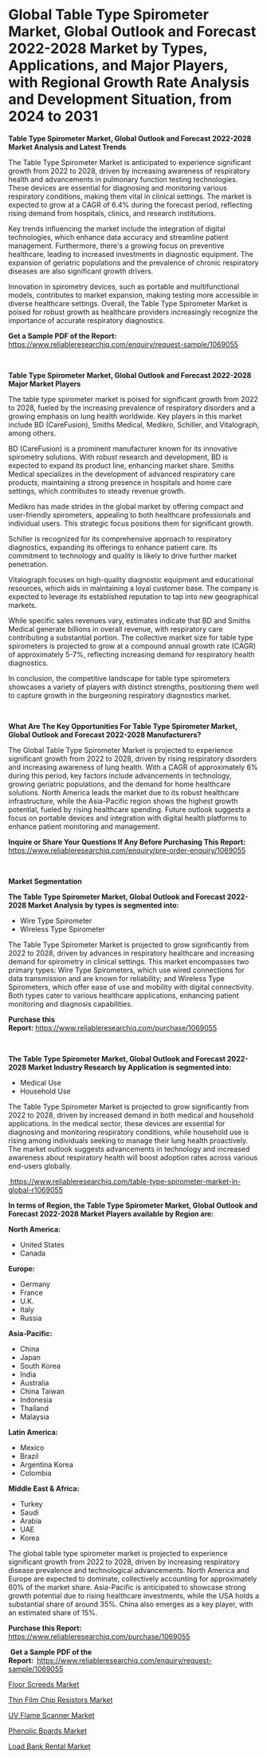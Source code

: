 <p><h1>Global Table Type Spirometer Market, Global Outlook and Forecast 2022-2028 Market by Types, Applications, and Major Players, with Regional Growth Rate Analysis and Development Situation, from 2024 to 2031</h1></p><p><strong>Table Type Spirometer Market, Global Outlook and Forecast 2022-2028 Market Analysis and Latest Trends</strong></p>
<p><p>The Table Type Spirometer Market is anticipated to experience significant growth from 2022 to 2028, driven by increasing awareness of respiratory health and advancements in pulmonary function testing technologies. These devices are essential for diagnosing and monitoring various respiratory conditions, making them vital in clinical settings. The market is expected to grow at a CAGR of 6.4% during the forecast period, reflecting rising demand from hospitals, clinics, and research institutions.</p><p>Key trends influencing the market include the integration of digital technologies, which enhance data accuracy and streamline patient management. Furthermore, there's a growing focus on preventive healthcare, leading to increased investments in diagnostic equipment. The expansion of geriatric populations and the prevalence of chronic respiratory diseases are also significant growth drivers.</p><p>Innovation in spirometry devices, such as portable and multifunctional models, contributes to market expansion, making testing more accessible in diverse healthcare settings. Overall, the Table Type Spirometer Market is poised for robust growth as healthcare providers increasingly recognize the importance of accurate respiratory diagnostics.</p></p>
<p><strong>Get a Sample PDF of the Report:&nbsp;</strong> <a href="https://www.reliableresearchiq.com/enquiry/request-sample/1069055">https://www.reliableresearchiq.com/enquiry/request-sample/1069055</a></p>
<p>&nbsp;</p>
<p><strong>Table Type Spirometer Market, Global Outlook and Forecast 2022-2028 Major Market Players</strong></p>
<p><p>The table type spirometer market is poised for significant growth from 2022 to 2028, fueled by the increasing prevalence of respiratory disorders and a growing emphasis on lung health worldwide. Key players in this market include BD (CareFusion), Smiths Medical, Medikro, Schiller, and Vitalograph, among others.</p><p>BD (CareFusion) is a prominent manufacturer known for its innovative spirometry solutions. With robust research and development, BD is expected to expand its product line, enhancing market share. Smiths Medical specializes in the development of advanced respiratory care products, maintaining a strong presence in hospitals and home care settings, which contributes to steady revenue growth.</p><p>Medikro has made strides in the global market by offering compact and user-friendly spirometers, appealing to both healthcare professionals and individual users. This strategic focus positions them for significant growth.</p><p>Schiller is recognized for its comprehensive approach to respiratory diagnostics, expanding its offerings to enhance patient care. Its commitment to technology and quality is likely to drive further market penetration.</p><p>Vitalograph focuses on high-quality diagnostic equipment and educational resources, which aids in maintaining a loyal customer base. The company is expected to leverage its established reputation to tap into new geographical markets.</p><p>While specific sales revenues vary, estimates indicate that BD and Smiths Medical generate billions in overall revenue, with respiratory care contributing a substantial portion. The collective market size for table type spirometers is projected to grow at a compound annual growth rate (CAGR) of approximately 5-7%, reflecting increasing demand for respiratory health diagnostics.</p><p>In conclusion, the competitive landscape for table type spirometers showcases a variety of players with distinct strengths, positioning them well to capture growth in the burgeoning respiratory diagnostics market.</p></p>
<p>&nbsp;</p>
<p><strong>What Are The Key Opportunities For Table Type Spirometer Market, Global Outlook and Forecast 2022-2028 Manufacturers?</strong></p>
<p><p>The Global Table Type Spirometer Market is projected to experience significant growth from 2022 to 2028, driven by rising respiratory disorders and increasing awareness of lung health. With a CAGR of approximately 6% during this period, key factors include advancements in technology, growing geriatric populations, and the demand for home healthcare solutions. North America leads the market due to its robust healthcare infrastructure, while the Asia-Pacific region shows the highest growth potential, fueled by rising healthcare spending. Future outlook suggests a focus on portable devices and integration with digital health platforms to enhance patient monitoring and management.</p></p>
<p><strong>Inquire or Share Your Questions If Any Before Purchasing This Report:</strong> <a href="https://www.reliableresearchiq.com/enquiry/pre-order-enquiry/1069055">https://www.reliableresearchiq.com/enquiry/pre-order-enquiry/1069055</a></p>
<p>&nbsp;</p>
<p><strong>Market Segmentation</strong></p>
<p><strong>The Table Type Spirometer Market, Global Outlook and Forecast 2022-2028 Market Analysis by types is segmented into:</strong></p>
<p><ul><li>Wire Type Spirometer</li><li>Wireless Type Spirometer</li></ul></p>
<p><p>The Table Type Spirometer Market is projected to grow significantly from 2022 to 2028, driven by advances in respiratory healthcare and increasing demand for spirometry in clinical settings. This market encompasses two primary types: Wire Type Spirometers, which use wired connections for data transmission and are known for reliability; and Wireless Type Spirometers, which offer ease of use and mobility with digital connectivity. Both types cater to various healthcare applications, enhancing patient monitoring and diagnosis capabilities.</p></p>
<p><strong>Purchase this Report:&nbsp;</strong><a href="https://www.reliableresearchiq.com/purchase/1069055">https://www.reliableresearchiq.com/purchase/1069055</a></p>
<p>&nbsp;</p>
<p><strong>The Table Type Spirometer Market, Global Outlook and Forecast 2022-2028 Market Industry Research by Application is segmented into:</strong></p>
<p><ul><li>Medical Use</li><li>Household Use</li></ul></p>
<p><p>The Table Type Spirometer Market is projected to grow significantly from 2022 to 2028, driven by increased demand in both medical and household applications. In the medical sector, these devices are essential for diagnosing and monitoring respiratory conditions, while household use is rising among individuals seeking to manage their lung health proactively. The market outlook suggests advancements in technology and increased awareness about respiratory health will boost adoption rates across various end-users globally.</p></p>
<p><a href="https://www.reliableresearchiq.com/table-type-spirometer-market-in-global-r1069055">&nbsp;https://www.reliableresearchiq.com/table-type-spirometer-market-in-global-r1069055</a></p>
<p><strong>In terms of Region, the Table Type Spirometer Market, Global Outlook and Forecast 2022-2028 Market Players available by Region are:</strong></p>
<p>
    <p> <strong> North America: </strong>
        <ul>
            <li>United States</li>
            <li>Canada</li>
        </ul>
        </p> 
    <p> <strong> Europe: </strong>
        <ul>
            <li>Germany</li>
            <li>France</li>
            <li>U.K.</li>
            <li>Italy</li>
            <li>Russia</li>
        </ul>
        </p> 
    <p> <strong> Asia-Pacific: </strong>
        <ul>
            <li>China</li>
            <li>Japan</li>
            <li>South Korea</li>
            <li>India</li>
            <li>Australia</li>
            <li>China Taiwan</li>
            <li>Indonesia</li>
            <li>Thailand</li>
            <li>Malaysia</li>
        </ul>
        </p> 
    <p> <strong> Latin America: </strong>
        <ul>
            <li>Mexico</li>
            <li>Brazil</li>
            <li>Argentina Korea</li>
            <li>Colombia</li>
        </ul>
        </p> 
    <p> <strong> Middle East & Africa: </strong>
        <ul>
            <li>Turkey</li>
            <li>Saudi</li>
            <li>Arabia</li>
            <li>UAE</li>
            <li>Korea</li>
        </ul>
    </p>
    </p>
<p><p>The global table type spirometer market is projected to experience significant growth from 2022 to 2028, driven by increasing respiratory disease prevalence and technological advancements. North America and Europe are expected to dominate, collectively accounting for approximately 60% of the market share. Asia-Pacific is anticipated to showcase strong growth potential due to rising healthcare investments, while the USA holds a substantial share of around 35%. China also emerges as a key player, with an estimated share of 15%.</p></p>
<p><strong>Purchase this Report: </strong><a href="https://www.reliableresearchiq.com/purchase/1069055">https://www.reliableresearchiq.com/purchase/1069055</a></p>
<p>&nbsp;<strong>Get a Sample PDF of the Report:&nbsp;&nbsp;</strong><a href="https://www.reliableresearchiq.com/enquiry/request-sample/1069055">https://www.reliableresearchiq.com/enquiry/request-sample/1069055</a></p>
<p><strong></strong></p>
<p><p><a href="https://issuu.com/reportprime-2/docs/floor-screeds-market-size-2030.pptx_7c9d48a01fec29">Floor Screeds Market</a></p><p><a href="https://www.linkedin.com/pulse/market-insights-global-thin-film-chip-resistors-forecast-emtce?trackingId=IxzscDpkQWudZag9uE%2FDkA%3D%3D">Thin Film Chip Resistors Market</a></p><p><a href="https://medium.com/@brisistensen57567/the-uv-flame-scanner-market-industry-provides-a-comprehensive-and-current-analysis-of-the-sector-eabc5e57d63c?postPublishedType=initial">UV Flame Scanner Market</a></p><p><a href="https://issuu.com/reportprime-2/docs/phenolic-boards-market-size-2030.pp_b55bda02a370cd">Phenolic Boards Market</a></p><p><a href="https://www.linkedin.com/pulse/charting-future-comprehensive-analysis-global-load-bank-hzqfe?trackingId=JZxD37sYShahTpnC8BNZSQ%3D%3D">Load Bank Rental Market</a></p></p>